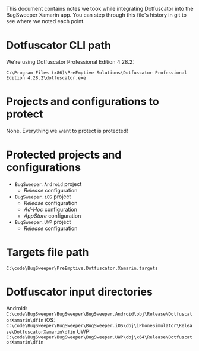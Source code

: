 This document contains notes we took while integrating Dotfuscator into 
the BugSweeper Xamarin app. You can step through this file's history in git
to see where we noted each point.

# Dotfuscator CLI path

We're using Dotfuscator Professional Edition 4.28.2:

`C:\Program Files (x86)\PreEmptive Solutions\Dotfuscator Professional Edition 4.28.2\dotfuscator.exe`

# Projects and configurations to protect

None. Everything we want to protect is protected!
  
# Protected projects and configurations

* `BugSweeper.Android` project
  * *Release* configuration
* `BugSweeper.iOS` project
  * *Release* configuration
  * *Ad-Hoc* configuration
  * *AppStore* configuration
* `BugSweeper.UWP` project
  * *Release* configuration

# Targets file path

`C:\code\BugSweeper\PreEmptive.Dotfuscator.Xamarin.targets`

# Dotfuscator input directories

Android: `C:\code\BugSweeper\BugSweeper\BugSweeper.Android\obj\Release\DotfuscatorXamarin\dfin`
iOS: `C:\code\BugSweeper\BugSweeper\BugSweeper.iOS\obj\iPhoneSimulator\Release\DotfuscatorXamarin\dfin`
UWP: `C:\code\BugSweeper\BugSweeper\BugSweeper.UWP\obj\x64\Release\DotfuscatorXamarin\dfin`